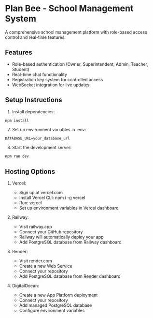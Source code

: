 # Plan Bee - School Management System

A comprehensive school management platform with role-based access control and real-time features.

## Features
- Role-based authentication (Owner, Superintendent, Admin, Teacher, Student)
- Real-time chat functionality
- Registration key system for controlled access
- WebSocket integration for live updates

## Setup Instructions

1. Install dependencies:
```bash
npm install
```

2. Set up environment variables in .env:
```
DATABASE_URL=your_database_url
```

3. Start the development server:
```bash
npm run dev
```

## Hosting Options

1. Vercel:
   - Sign up at vercel.com
   - Install Vercel CLI: npm i -g vercel
   - Run: vercel
   - Set up environment variables in Vercel dashboard

2. Railway:
   - Visit railway.app
   - Connect your GitHub repository
   - Railway will automatically deploy your app
   - Add PostgreSQL database from Railway dashboard

3. Render:
   - Visit render.com
   - Create a new Web Service
   - Connect your repository
   - Add PostgreSQL database from Render dashboard

4. DigitalOcean:
   - Create a new App Platform deployment
   - Connect your repository
   - Add managed PostgreSQL database
   - Configure environment variables

